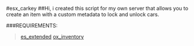 #esx_carkey
##Hi, i created this script for my own server that allows you to create an item with a custom metadata to lock and unlock cars.

###REQUIREMENTS:
>[es_extended](https://github.com/esx-framework/esx-legacy)
>[ox_inventory](https://github.com/overextended/ox_inventory)
